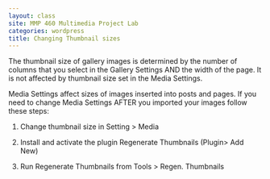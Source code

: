 ```yaml
---
layout: class
site: MMP 460 Multimedia Project Lab
categories: wordpress
title: Changing Thumbnail sizes
---
```

The thumbnail size of gallery images is determined by the number of columns that you select in the Gallery Settings AND the width of the page. It is not affected by thumbnail size set in the Media Settings.

Media Settings affect sizes of images inserted into posts and pages. If you need to change Media Settings AFTER you imported your images follow these steps:

1. Change thumbnail size in Setting > Media

2. Install and activate the plugin Regenerate Thumbnails (Plugin> Add New)

3. Run Regenerate Thumbnails from Tools > Regen. Thumbnails
